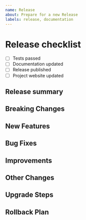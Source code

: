 ```yaml
---
name: Release
about: Prepare for a new Release
labels: release, documentation
---
```


<!-- Fill in the following template to create a Release checklist -->

# Release checklist

- [ ] Tests passed
- [ ] Documentation updated
- [ ] Release published
- [ ] Project website updated

## Release summary

<!-- A short summary of the high points for this release -->

## Breaking Changes

<!-- Breaking changes which should be called to attention -->

## New Features

<!-- New Features to be called to attention -->

## Bug Fixes

<!-- Previous Bugs squashed -->

## Improvements

<!-- Improvements made -->

## Other Changes

<!-- Other changes that don't fit into the other categories -->

## Upgrade Steps

<!-- Any specific changes or steps for this release -->

## Rollback Plan

<!-- How to rollback if this upgrade goes bad -->
